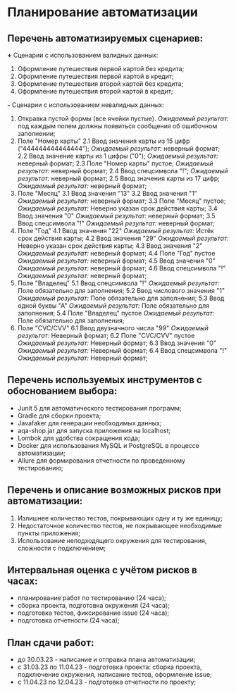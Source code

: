 # **Планирование автоматизации**
## **Перечень автоматизируемых сценариев:**

**+** Сценарии с использованием валидных данных:
1. Оформление путешествия первой картой без кредита;
2. Оформление путешествия первой картой в кредит;
3. Оформление путешествия второй картой без кредита;
4. Оформление путешествия второй картой в кредит;

**-** Сценарии с использованием невалидных данных:
1. Откравка пустой формы (все ячейки пустые). *Ожидаемый результат:* под каждым полем должны появиться сообщения об ошибочном заполнении;
2. Поле "Номер карты"
   2.1 Ввод значения карты из 15 цифр ("444444444444444"); *Ожидаемый результат:* неверный формат; 
   2.2 Ввод значение карты из 1 цифры ("0"); *Ожидаемый результат:* неверный формат;
   2.3 Поле "Номер карты" пустое; *Ожидаемый результат:* неверный формат;
   2.4 Ввод спецсимвола "!"; *Ожидаемый результат:* неверный формат;
   2.5 Ввод значения карты из 17 цифр; *Ожидаемый результат:* неверный формат;
3. Поле "Месяц"
   3.1 Ввод значения "13"
   3.2 Ввод значения "1" *Ожидаемый результат:* неверный формат;
   3.3 Поле "Месяц" пустое; *Ожидаемый результат:* Неверно указан срок действия карты;
   3.4 Ввод значения "0" *Ожидаемый результат:* неверный формат;
   3.5 Ввод спецсимвола "!" *Ожидаемый результат:* неверный формат;
4. Поле "Год"
   4.1 Ввод значения "22" *Ожидаемый результат:* Истёк срок действия карты;
   4.2 Ввод значения "29" *Ожидаемый результат:* Неверно указан срок действия карты;
   4.3 Ввод значения "2" *Ожидаемый результат:* неверный формат;
   4.4 Поле "Год" пустое *Ожидаемый результат:* неверный формат;
   4.5 Ввод значения "0" *Ожидаемый результат:* неверный формат;
   4.6 Ввод спецсимвола "!" *Ожидаемый результат:* неверный формат;
5. Поле "Владелец"
   5.1 Ввод спецсимвола "!" *Ожидаемый результат:* Поле обязательно для заполнения;
   5.2 Ввод числового значения "1" *Ожидаемый результат:* Поле обязательно для заполнения;
   5.3 Ввод одной буквы "А" *Ожидаемый результат:* Поле обязательно для заполнения;
   5.4 Поле "Владелец" пустое *Ожидаемый результат:* Поле обязательно для заполнения;
6. Поле "CVC/CVV"
   6.1 Ввод двузначного числа "99" *Ожидаемый результат:* Неверный формат;
   6.2 Поле "CVC/CVV" пустое *Ожидаемый результат:* Неверный формат;
   6.3 Ввод значения "0" *Ожидаемый результат:* Неверный формат;
   6.4 Ввод спецсимвола "!" *Ожидаемый результат:* Неверный формат;


## **Перечень используемых инструментов с обоснованием выбора:**
* Junit 5 для автоматического тестирования программ;
* Gradle для сборки проекта;
* Javafaker для генерации необходимых данных;
* aqa-shop.jar для запуска приложения на localhost;
* Lombok для удобства сокращения кода;
* Docker для использования MySQL и PostgreSQL в процессе автоматизации;
* Allure для формирования отчетности по проведенному тестированию;


## **Перечень и описание возможных рисков при автоматизации:**
1. Излишнее количество тестов, покрывающих одну и ту же единицу;
2. Недостаточное количество тестов, не покрывающее необходимые пункты приложения;
3. Использование неподходящего окружения для тестирования, сложности с подключением;

## **Интервальная оценка с учётом рисков в часах:**
- планирование работ по тестированию (24 часа);
- сборка проекта, подготовка окружения (24 часа);
- подготовка тестов, фиксирование issue (24 часа);
- подготовка отчетности (24 часа); 

## **План сдачи работ:**
- до 30.03.23 - написание и отправка плана автоматизации;
- с 31.03.23 по 11.04.23 - подготовка проекта: сборка проекта, подключение окружения, написание тестов, оформление issue;
- с 11.04.23 по 12.04.23 - подготовка отчетности по проекту;